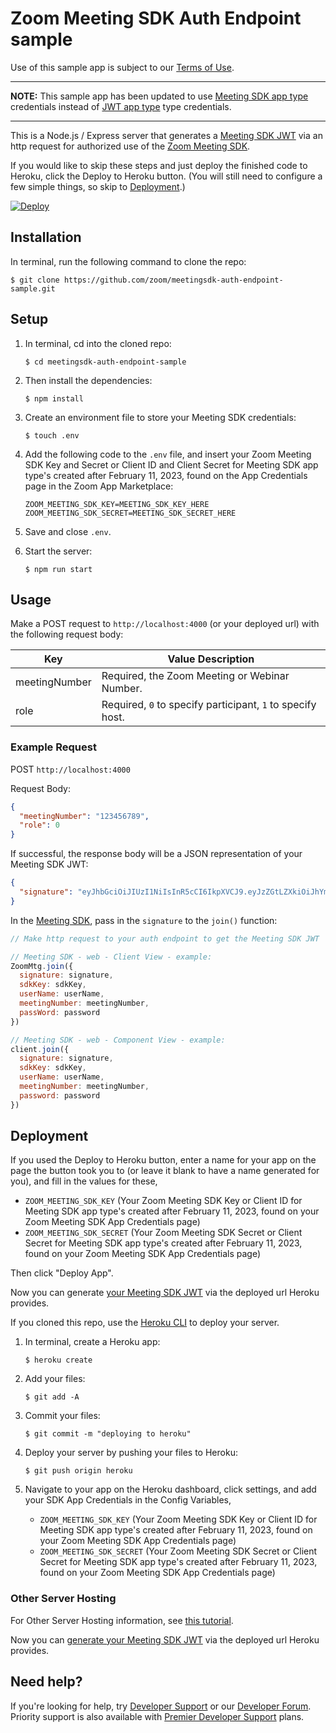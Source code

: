 # Zoom Meeting SDK Auth Endpoint sample

Use of this sample app is subject to our [Terms of Use](https://explore.zoom.us/en/legal/zoom-api-license-and-tou/).

---

**NOTE:** This sample app has been updated to use [Meeting SDK app type](https://developers.zoom.us/docs/meeting-sdk/create/) credentials instead of [JWT app type](https://developers.zoom.us/docs/platform/build/jwt-app/) type credentials.

---

This is a Node.js / Express server that generates a [Meeting SDK JWT](https://developers.zoom.us/docs/meeting-sdk/auth/#generate-a-meeting-sdk-jwt) via an http request for authorized use of the [Zoom Meeting SDK](https://developers.zoom.us/docs/meeting-sdk/).

If you would like to skip these steps and just deploy the finished code to Heroku, click the Deploy to Heroku button. (You will still need to configure a few simple things, so skip to [Deployment](#deployment).)

[![Deploy](https://www.herokucdn.com/deploy/button.svg)](https://heroku.com/deploy?template=https://github.com/zoom/meetingsdk-auth-endpoint-sample)

## Installation

In terminal, run the following command to clone the repo:

`$ git clone https://github.com/zoom/meetingsdk-auth-endpoint-sample.git`

## Setup

1. In terminal, cd into the cloned repo:

   `$ cd meetingsdk-auth-endpoint-sample`

1. Then install the dependencies:

   `$ npm install`

1. Create an environment file to store your Meeting SDK credentials:

   `$ touch .env`

1. Add the following code to the `.env` file, and insert your Zoom Meeting SDK Key and Secret or Client ID and Client Secret for Meeting SDK app type's created after February 11, 2023, found on the App Credentials page in the Zoom App Marketplace:

   ```
   ZOOM_MEETING_SDK_KEY=MEETING_SDK_KEY_HERE
   ZOOM_MEETING_SDK_SECRET=MEETING_SDK_SECRET_HERE
   ```

1. Save and close `.env`.

1. Start the server:

   `$ npm run start`

## Usage

Make a POST request to `http://localhost:4000` (or your deployed url) with the following request body:

| Key                   | Value Description |
| -----------------------|-------------|
| meetingNumber          | Required, the Zoom Meeting or Webinar Number. |
| role                   | Required, `0` to specify participant, `1` to specify host.  |

### Example Request

POST `http://localhost:4000`

Request Body:

```json
{
  "meetingNumber": "123456789",
  "role": 0
}
```

If successful, the response body will be a JSON representation of your Meeting SDK JWT:

```json
{
  "signature": "eyJhbGciOiJIUzI1NiIsInR5cCI6IkpXVCJ9.eyJzZGtLZXkiOiJhYmMxMjMiLCJtbiI6IjEyMzQ1Njc4OSIsInJvbGUiOjAsImlhdCI6MTY0NjkzNzU1MywiZXhwIjoxNjQ2OTQ0NzUzLCJhcHBLZXkiOiJhYmMxMjMiLCJ0b2tlbkV4cCI6MTY0Njk0NDc1M30.UcWxbWY-y22wFarBBc9i3lGQuZAsuUpl8GRR8wUah2M"
}
```

In the [Meeting SDK](https://developers.zoom.us/docs/meeting-sdk/auth/#join-meetings-and-webinars-with-the-meeting-sdk-jwt), pass in the `signature` to the `join()` function:

```js
// Make http request to your auth endpoint to get the Meeting SDK JWT

// Meeting SDK - web - Client View - example:
ZoomMtg.join({
  signature: signature,
  sdkKey: sdkKey,
  userName: userName,
  meetingNumber: meetingNumber,
  passWord: password
})

// Meeting SDK - web - Component View - example:
client.join({
  signature: signature,
  sdkKey: sdkKey,
  userName: userName,
  meetingNumber: meetingNumber,
  password: password
})
```

## Deployment

If you used the Deploy to Heroku button, enter a name for your app on the page the button took you to (or leave it blank to have a name generated for you), and fill in the values for these,

- `ZOOM_MEETING_SDK_KEY` (Your Zoom Meeting SDK Key or Client ID for Meeting SDK app type's created after February 11, 2023, found on your Zoom Meeting SDK App Credentials page)
- `ZOOM_MEETING_SDK_SECRET` (Your Zoom Meeting SDK Secret or Client Secret for Meeting SDK app type's created after February 11, 2023, found on your Zoom Meeting SDK App Credentials page)

Then click "Deploy App".

Now you can generate [your Meeting SDK JWT](#usage) via the deployed url Heroku provides.

If you cloned this repo, use the [Heroku CLI](https://devcenter.heroku.com/articles/heroku-cli) to deploy your server.

1. In terminal, create a Heroku app:

   `$ heroku create`

1. Add your files:

   `$ git add -A`

1. Commit your files:

   `$ git commit -m "deploying to heroku"`

1. Deploy your server by pushing your files to Heroku:

   `$ git push origin heroku`

1. Navigate to your app on the Heroku dashboard, click settings, and add your SDK App Credentials in the Config Variables,

   - `ZOOM_MEETING_SDK_KEY` (Your Zoom Meeting SDK Key or Client ID for Meeting SDK app type's created after February 11, 2023, found on your Zoom Meeting SDK App Credentials page)
   - `ZOOM_MEETING_SDK_SECRET` (Your Zoom Meeting SDK Secret or Client Secret for Meeting SDK app type's created after February 11, 2023, found on your Zoom Meeting SDK App Credentials page)

### Other Server Hosting

For Other Server Hosting information, see [this tutorial](https://developer.mozilla.org/en-US/docs/Learn/Server-side/Express_Nodejs/deployment#choosing_a_hosting_provider).

Now you can [generate your Meeting SDK JWT](#usage) via the deployed url Heroku provides.

## Need help?

If you're looking for help, try [Developer Support](https://devsupport.zoom.us) or our [Developer Forum](https://devforum.zoom.us). Priority support is also available with [Premier Developer Support](https://explore.zoom.us/docs/en-us/developer-support-plans.html) plans.
